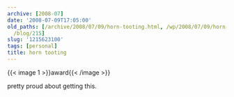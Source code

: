 ```yaml
---
archive: [2008-07]
date: '2008-07-09T17:05:00'
old_paths: [/archive/2008/07/09/horn-tooting.html, /wp/2008/07/09/horn-tooting/, /2008/07/09/horn-tooting/,
  /blog/215]
slug: '1215623100'
tags: [personal]
title: horn tooting
---
```


{{< image 1 >}}award{{< /image >}}

pretty proud about getting this.


